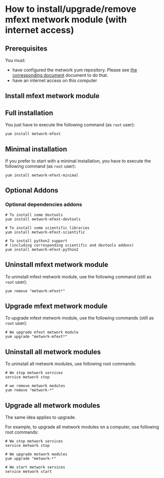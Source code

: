# How to install/upgrade/remove mfext metwork module (with internet access)

[//]: # (automatically generated from https://github.com/metwork-framework/resources/blob/master/cookiecutter/_%7B%7Bcookiecutter.repo%7D%7D/.metwork-framework/install_a_metwork_package.md)

## Prerequisites

You must:

- have configured the metwork yum repository. Please see [the corresponding document](configure_metwork_repo.md) document to do that.
- have an internet access on this computer

## Install mfext metwork module

## Full installation

You just have to execute the following command (as `root` user):

```
yum install metwork-mfext
```

## Minimal installation

If you prefer to start with a minimal installation, you have to execute the following command
(as `root` user):

```
yum install metwork-mfext-minimal
```

## Optional Addons

### Optional dependencies addons

```
# To install some devtools
yum install metwork-mfext-devtools

# To install some scientific libraries
yum install metwork-mfext-scientific

# To install python2 support
# (including corresponding scientific and devtools addons)
yum install metwork-mfext-python2
```







## Uninstall mfext metwork module


To uninstall mfext metwork module, use the following command (still as `root` user):



```
yum remove "metwork-mfext*"
```

## Upgrade mfext metwork module

To upgrade mfext metwork module, use the following commands (still as `root` user):



```
# We upgrade mfext metwork module
yum upgrade "metwork-mfext*"
```



## Uninstall all metwork modules

To uninstall all metwork modules, use following root commands:

```
# We stop metwork services
service metwork stop

# we remove metwork modules
yum remove "metwork-*"
```

## Upgrade all metwork modules

The same idea applies to upgrade.

For example, to upgrade all metwork modules on a computer, use following root commands:

```
# We stop metwork services
service metwork stop

# We upgrade metwork modules
yum upgrade "metwork-*"

# We start metwork services
service metwork start
```

